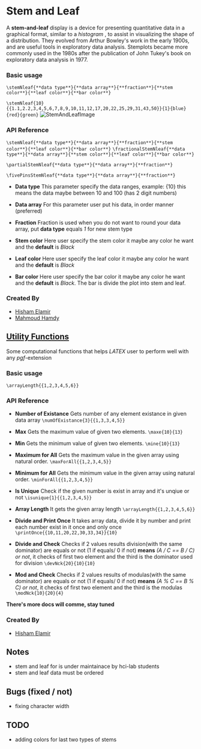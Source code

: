 
# Stem and Leaf

A **stem-and-leaf** display is a device for presenting quantitative data in a graphical format, similar to a _histogram_ , to assist in visualizing the shape of a distribution. They evolved from Arthur Bowley's work in the early 1900s, and are useful tools in exploratory data analysis. Stemplots became more commonly used in the 1980s after the publication of John Tukey's book on exploratory data analysis in 1977.

### Basic usage

`\stemNleaf{**data type**}{**data array**}{**fraction**}{**stem color**}{**leaf color**}{**bar color**}`

`\stemNleaf{10}{{1.1,2.2,3,4,5,6,7,8,9,10,11,12,17,20,22,25,29,31,43,50}}{1}{blue}{red}{green}`
![StemAndLeafImage](https://github.com/hci-lab/pgfplot-extensions/blob/master/docImages/StemAndLeaf.PNG)

### API Reference
 `\stemNleaf{**data type**}{**data array**}{**fraction**}{**stem color**}{**leaf color**}{**bar color**}`
 `\fractionalStemNleaf{**data type**}{**data array**}{**stem color**}{**leaf color**}{**bar color**}`
 
 `\partialStemNleaf{**data type**}{**data array**}{**fraction**}`
 
 `\fivePinsStemNleaf{**data type**}{**data array**}{**fraction**}`

* **Data type**
  This parameter specify the data ranges, example: {10} this means the data maybe between 10 and 100 (has 2 digit numbers)
  
* **Data array**
  For this parameter user put his data, in order manner (preferred)
  
* **Fraction**
  Fraction is used when you do not want to round your data array, put **data type** equals _1_ for new stem type
  
* **Stem color**
  Here user specify the stem color it maybe any color he want and the **default** is _Black_

* **Leaf color**
  Here user specify the leaf color it maybe any color he want and the **default** is _Black_

* **Bar color**
  Here user specify the bar color it maybe any color he want and the **default** is _Black_.
  The bar is divide the plot into stem and leaf.
  


### Created By
 * [Hisham Elamir](https://github.com/HishamElamir)
 * [Mahmoud Hamdy](https://github.com/mamhoud)


## [Utility Functions](https://github.com/hci-lab/pgfplot-extensions/tree/master/utility%20functions)
 
 Some computational functions that helps _LATEX_ user to perform well with any _pgf_-extension

### Basic usage

`\arrayLength{{1,2,3,4,5,6}}`

### API Reference
 * **Number of Existance**
 Gets number of any element existance in given data array
 `\numOfExistance{3}{{1,3,3,4,5}}`
 
 * **Max**
 Gets the maximum value of given two elements.
 `\maxe{10}{13}`
 
 * **Min**
 Gets the minimum value of given two elements.
 `\mine{10}{13}`
 
 * **Maximum for All**
 Gets the maximum value in the given array using natural order.
 `\maxForAll{{1,2,3,4,5}}`
 
 * **Minimum for All**
 Gets the minimum value in the given array using natural order.
 `\minForAll{{1,2,3,4,5}}`
 
 * **Is Unique**
 Check if the given number is exist in array and it's unqiue or not
 `\isunique{1}{{1,2,3,4,5}}`
 
 * **Array Length**
 It gets the given array length
 `\arrayLength{{1,2,3,4,5,6}}`
 
 * **Divide and Print Once**
 It takes array data, divide it by number and print each number exist in it once and only once
 `\printOnce{{10,11,20,22,30,33,34}}{10}`
 
 * **Divide and Check**
 Checks if 2 values results division(with the same dominator) are equals or not (1 if equals/ 0 if not) **means** _(A / C == B / C) or not_, it checks of first two element and the third is the dominator used for division
 `\devNck{20}{10}{10}`
 
 * **Mod and Check**
 Checks if 2 values results of modulas(with the same dominator) are equals or not (1 if equals/ 0 if not) **means** _(A % C == B % C) or not_, it checks of first two element and the third is the modulas
 `\modNck{10}{20}{4}`
 
 **There's more docs will comme, stay tuned**
### Created By
 * [Hisham Elamir](https://github.com/HishamElamir)


## Notes
  * stem and leaf for is under maintainace by hci-lab students
  * stem and leaf data must be ordered

## Bugs (fixed / not)
  * fixing character width

## TODO
  * adding colors for last two types of stems
